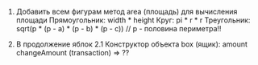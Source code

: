 1. Добавить всем фигурам метод area (площадь) для вычисления площади
  Прямоугольник: width * height
  Круг: pi * r * r
  Треугольник: sqrt(p * (p - a) * (p - b) * (p - c)) // p - половина периметра!!



2. В продолжение яблок
2.1 Конструктор объекта box (ящик): 
  amount 
  changeAmount (transaction) => ??
